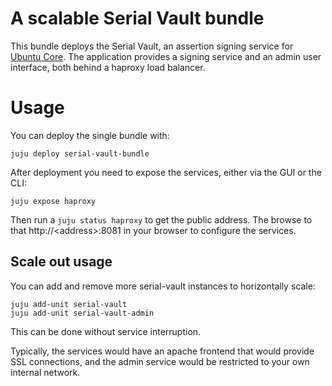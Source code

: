 # A scalable Serial Vault bundle

This bundle deploys the Serial Vault, an assertion signing service for [Ubuntu Core](https://www.ubuntu.com/core).
The application provides a signing service and an admin user interface, both behind a haproxy load balancer.

# Usage

You can deploy the single bundle with:

    juju deploy serial-vault-bundle

After deployment you need to expose the services, either via the GUI or the CLI:

    juju expose haproxy

Then run a `juju status haproxy` to get the public address. The browse to that http://\<address\>:8081 in your browser to configure the services.

## Scale out usage

You can add and remove more serial-vault instances to horizontally scale:

    juju add-unit serial-vault
    juju add-unit serial-vault-admin

This can be done without service interruption.

Typically, the services would have an apache frontend that would provide SSL connections, and the admin service would be restricted to your own internal network.
